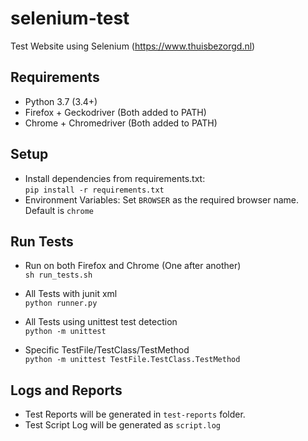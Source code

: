 # selenium-test
Test Website using Selenium (https://www.thuisbezorgd.nl)

## Requirements
* Python 3.7 (3.4+)
* Firefox + Geckodriver (Both added to PATH)
* Chrome + Chromedriver (Both added to PATH)


## Setup
* Install dependencies from requirements.txt:  
    <code>pip install -r requirements.txt</code>
* Environment Variables: Set <code>BROWSER</code> as the required browser name.  
    Default is <code>chrome</code>


## Run Tests
* Run on both Firefox and Chrome (One after another)  
    <code>sh run_tests.sh</code>

* All Tests with junit xml  
    <code>python runner.py</code>

* All Tests using unittest test detection  
    <code>python -m unittest</code>

* Specific TestFile/TestClass/TestMethod  
    <code>python -m unittest TestFile.TestClass.TestMethod</code>


## Logs and Reports
* Test Reports will be generated in <code>test-reports</code> folder.  
* Test Script Log will be generated as <code>script.log</code>